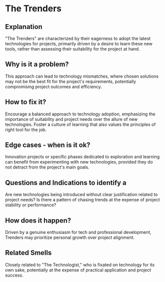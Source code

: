 # The Trenders
## Explanation
"The Trenders" are characterized by their eagerness to adopt the latest technologies for projects, primarily driven by a desire to learn these new tools, rather than assessing their suitability for the project at hand.

## Why is it a problem?
This approach can lead to technology mismatches, where chosen solutions may not be the best fit for the project's requirements, potentially compromising project outcomes and efficiency.

## How to fix it?
Encourage a balanced approach to technology adoption, emphasizing the importance of suitability and project needs over the allure of new technologies. Foster a culture of learning that also values the principles of right tool for the job.

## Edge cases - when is it ok?
Innovation projects or specific phases dedicated to exploration and learning can benefit from experimenting with new technologies, provided they do not detract from the project's main goals.

## Questions and Indications to identify a
Are new technologies being introduced without clear justification related to project needs?
Is there a pattern of chasing trends at the expense of project stability or performance?

## How does it happen?
Driven by a genuine enthusiasm for tech and professional development, Trenders may prioritize personal growth over project alignment.

## Related Smells
Closely related to "The Technologist," who is fixated on technology for its own sake, potentially at the expense of practical application and project success.